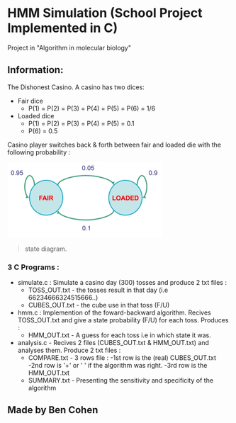 # HMM Simulation (School Project Implemented in C)
Project in "Algorithm in molecular biology"

## Information:
The Dishonest Casino. A casino has two dices:
- Fair dice
  - P(1) = P(2) = P(3) = P(4) = P(5) = P(6) = 1/6
- Loaded dice
  - P(1) = P(2) = P(3) = P(4) = P(5) = 0.1
  - P(6) = 0.5
  
Casino player switches back & forth between fair and loaded die with the following probability :

![](https://github.com/bencoz/HMM-Simulation/blob/master/hmm_pic_1.jpg)
> state diagram.

### 3 C Programs :
- simulate.c : Simulate a casino day (300) tosses and produce 2 txt files :
  - TOSS_OUT.txt -  the tosses result in that day (i.e 66234666324515666..)
  - CUBES_OUT.txt - the cube use in that toss (F/U)
- hmm.c : Implemention of the foward-backward algorithm. Recives TOSS_OUT.txt and give a state probability (F/U) for each toss. Produces :
  - HMM_OUT.txt - A guess for each toss i.e in which state it was.
- analysis.c - Recives 2 files (CUBES_OUT.txt & HMM_OUT.txt) and analyses them. Produce 2 txt files :
  - COMPARE.txt - 3 rows file :
    -1st row is the (real) CUBES_OUT.txt
    -2nd row is '+' or ' ' if the algorithm was right.
    -3rd row is the HMM_OUT.txt
  - SUMMARY.txt - Presenting the sensitivity and specificity of the algorithm

## Made by Ben Cohen
